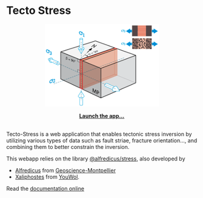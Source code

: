 # Tecto Stress

<p align="center">
    <a href="https://xaliphostes.github.io/tecto-stress/">
        <img src="media/screenshot.png" width="300">
    </a>
</p>

<p align="center">
        <a href="https://xaliphostes.github.io/tecto-stress/"><b>Launch the app...</b></a>
</p>


</br>
Tecto-Stress is a web application that enables tectonic stress inversion by utilizing various types of data such as fault striae, fracture orientation..., and combining them to better constrain the inversion.


This webapp relies on the library [@alfredicus/stress](https://github.com/alfredicus/stress), also developed by 
- [Alfredicus](https://github.com/alfredicus) from [Geoscience-Montpellier](http://www.gm.univ-montp2.fr/)
- [Xaliphostes](https://github.com/xaliphostes) from [YouWol](youwol.com).

Read the [documentation online](./doc/main.md)
